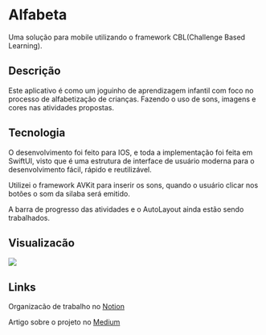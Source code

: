 # Alfabeta
Uma solução para mobile utilizando o framework  CBL(Challenge Based Learning).

<h2>Descrição</h2>
Este aplicativo é como um joguinho de aprendizagem infantil com foco no processo de alfabetização de crianças. Fazendo o uso de sons, imagens e cores nas atividades propostas. 


<h2>Tecnologia</h2>

O desenvolvimento foi feito para IOS, e toda a implementação foi feita em SwiftUI, visto que é uma estrutura de interface de usuário moderna para o desenvolvimento fácil, rápido e reutilizável.

Utilizei o framework AVKit para inserir os sons, quando o usuário clicar nos botões o som da silaba será emitido.

A barra de progresso das atividades e o AutoLayout ainda estão sendo trabalhados.

<h2>Visualizacão</h2>


<img src="https://user-images.githubusercontent.com/102704880/180437033-cc924456-0c59-488b-9334-bc2e0a1583f4.gif" />



<h2>Links</h2>

Organizacão de trabalho no <a href="https://cat-flamingo-832.notion.site/Alfabeta-b3361173a82d4c6c84aaffb77139cf02" target="_blank" rel="external" >Notion</a>

Artigo sobre o projeto no  <a href="https://medium.com/@danielly.santoslopesds/alfabeta-auxiliando-no-processo-de-alfabetiza%C3%A7%C3%A3o-c50900d7e257" target="_blank" rel="external">Medium</a>

